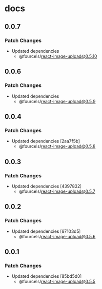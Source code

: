 # docs

## 0.0.7

### Patch Changes

- Updated dependencies
  - @fourcels/react-image-upload@0.5.10

## 0.0.6

### Patch Changes

- Updated dependencies
  - @fourcels/react-image-upload@0.5.9

## 0.0.4

### Patch Changes

- Updated dependencies [2aa7f5b]
  - @fourcels/react-image-upload@0.5.8

## 0.0.3

### Patch Changes

- Updated dependencies [4397832]
  - @fourcels/react-image-upload@0.5.7

## 0.0.2

### Patch Changes

- Updated dependencies [67103d5]
  - @fourcels/react-image-upload@0.5.6

## 0.0.1

### Patch Changes

- Updated dependencies [85bd5d0]
  - @fourcels/react-image-upload@0.5.5
